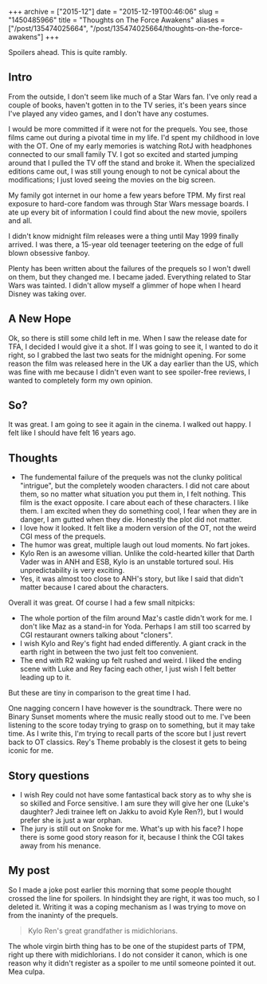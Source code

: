 +++
archive = ["2015-12"]
date = "2015-12-19T00:46:06"
slug = "1450485966"
title = "Thoughts on The Force Awakens"
aliases = ["/post/135474025664", "/post/135474025664/thoughts-on-the-force-awakens"]
+++

Spoilers ahead. This is quite rambly.

## Intro

From the outside, I don't seem like much of a Star Wars fan. I've only
read a couple of books, haven't gotten in to the TV series, it's been
years since I've played any video games, and I don't have any costumes.

I would be more committed if it were not for the prequels. You see, those
films came out during a pivotal time in my life. I'd spent my childhood in
love with the OT. One of my early memories is watching RotJ with
headphones connected to our small family TV. I got so excited and started
jumping around that I pulled the TV off the stand and broke it. When the
specialized editions came out, I was still young enough to not be cynical
about the modifications; I just loved seeing the movies on the big screen.

My family got internet in our home a few years before TPM. My first real
exposure to hard-core fandom was through Star Wars message boards. I ate
up every bit of information I could find about the new movie, spoilers and
all.

I didn't know midnight film releases were a thing until May 1999 finally
arrived. I was there, a 15-year old teenager teetering on the edge of full
blown obsessive fanboy.

Plenty has been written about the failures of the prequels so I won't
dwell on them, but they changed me. I became jaded. Everything related to
Star Wars was tainted. I didn't allow myself a glimmer of hope when
I heard Disney was taking over.

## A New Hope

Ok, so there is still some child left in me. When I saw the release date
for TFA, I decided I would give it a shot. If I was going to see it,
I wanted to do it right, so I grabbed the last two seats for the midnight
opening. For some reason the film was released here in the UK a day
earlier than the US, which was fine with me because I didn't even want to
see spoiler-free reviews, I wanted to completely form my own opinion.

## So?

It was great. I am going to see it again in the cinema. I walked out
happy. I felt like I should have felt 16 years ago.

## Thoughts

- The fundemental failure of the prequels was not the clunky political
  "intrigue", but the completely wooden characters. I did not care about
  them, so no matter what situation you put them in, I felt nothing. This
  film is the exact opposite. I care about each of these characters.
  I like them. I am excited when they do something cool, I fear when they
  are in danger, I am gutted when they die. Honestly the plot did not
  matter.
- I love how it looked. It felt like a modern version of the OT, not the
  weird CGI mess of the prequels.
- The humor was great, multiple laugh out loud moments. No fart jokes.
- Kylo Ren is an awesome villian. Unlike the cold-hearted killer that
  Darth Vader was in ANH and ESB, Kylo is an unstable tortured soul. His
  unpredictability is very exciting.
- Yes, it was almost too close to ANH's story, but like I said that didn't
  matter because I cared about the characters.

Overall it was great. Of course I had a few small nitpicks:

- The whole portion of the film around Maz's castle didn't work for me.
  I don't like Maz as a stand-in for Yoda. Perhaps I am still too scarred
  by CGI restaurant owners talking about "cloners".
- I wish Kylo and Rey's fight had ended differently. A giant crack in the
  earth right in between the two just felt too convenient.
- The end with R2 waking up felt rushed and weird. I liked the ending
  scene with Luke and Rey facing each other, I just wish I felt better
  leading up to it.

But these are tiny in comparison to the great time I had.

One nagging concern I have however is the soundtrack. There were no Binary
Sunset moments where the music really stood out to me. I've been listening
to the score today trying to grasp on to something, but it may take time.
As I write this, I'm trying to recall parts of the score but I just revert
back to OT classics. Rey's Theme probably is the closest it gets to being
iconic for me.

## Story questions

- I wish Rey could not have some fantastical back story as to why she is
  so skilled and Force sensitive. I am sure they will give her one (Luke's
  daughter? Jedi trainee left on Jakku to avoid Kyle Ren?), but I would
  prefer she is just a war orphan.
- The jury is still out on Snoke for me. What's up with his face? I hope
  there is some good story reason for it, because I think the CGI takes
  away from his menance. 

## My post

So I made a joke post earlier this morning that some people thought
crossed the line for spoilers. In hindsight they are right, it was too
much, so I deleted it. Writing it was a coping mechanism as I was trying
to move on from the inaninty of the prequels.

> Kylo Ren's great grandfather is midichlorians.
    
The whole virgin birth thing has to be one of the stupidest parts of TPM,
right up there with midichlorians. I do not consider it canon, which is
one reason why it didn't register as a spoiler to me until someone pointed
it out. Mea culpa.
